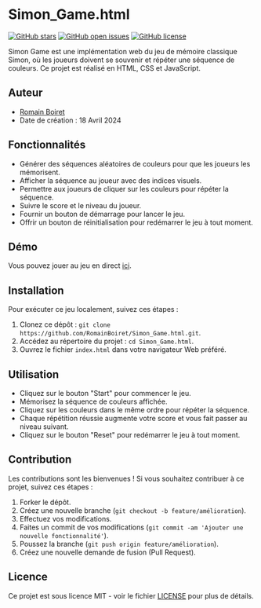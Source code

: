 # Simon_Game.html

[![GitHub stars](https://img.shields.io/github/stars/RomainBoiret/Simon_Game.html.svg)](https://github.com/RomainBoiret/Simon_Game.html/stargazers)
[![GitHub open issues](https://img.shields.io/github/issues/RomainBoiret/Simon_Game.html.svg)](https://github.com/RomainBoiret/Simon_Game.html/issues)
[![GitHub license](https://img.shields.io/github/license/RomainBoiret/Simon_Game.html.svg)](https://github.com/RomainBoiret/Simon_Game.html/blob/main/LICENSE)

Simon Game est une implémentation web du jeu de mémoire classique Simon, où les joueurs doivent se souvenir et répéter une séquence de couleurs. Ce projet est réalisé en HTML, CSS et JavaScript.

## Auteur

- [Romain Boiret](https://github.com/RomainBoiret)
- Date de création : 18 Avril 2024

## Fonctionnalités

- Générer des séquences aléatoires de couleurs pour que les joueurs les mémorisent.
- Afficher la séquence au joueur avec des indices visuels.
- Permettre aux joueurs de cliquer sur les couleurs pour répéter la séquence.
- Suivre le score et le niveau du joueur.
- Fournir un bouton de démarrage pour lancer le jeu.
- Offrir un bouton de réinitialisation pour redémarrer le jeu à tout moment.

## Démo

Vous pouvez jouer au jeu en direct [ici](https://romainboiret.github.io/Simon_Game.html/).

## Installation

Pour exécuter ce jeu localement, suivez ces étapes :

1. Clonez ce dépôt : `git clone https://github.com/RomainBoiret/Simon_Game.html.git`.
2. Accédez au répertoire du projet : `cd Simon_Game.html`.
3. Ouvrez le fichier `index.html` dans votre navigateur Web préféré.

## Utilisation

- Cliquez sur le bouton "Start" pour commencer le jeu.
- Mémorisez la séquence de couleurs affichée.
- Cliquez sur les couleurs dans le même ordre pour répéter la séquence.
- Chaque répétition réussie augmente votre score et vous fait passer au niveau suivant.
- Cliquez sur le bouton "Reset" pour redémarrer le jeu à tout moment.

## Contribution

Les contributions sont les bienvenues ! Si vous souhaitez contribuer à ce projet, suivez ces étapes :

1. Forker le dépôt.
2. Créez une nouvelle branche (`git checkout -b feature/amélioration`).
3. Effectuez vos modifications.
4. Faites un commit de vos modifications (`git commit -am 'Ajouter une nouvelle fonctionnalité'`).
5. Poussez la branche (`git push origin feature/amélioration`).
6. Créez une nouvelle demande de fusion (Pull Request).

## Licence

Ce projet est sous licence MIT - voir le fichier [LICENSE](./LICENSE) pour plus de détails.
